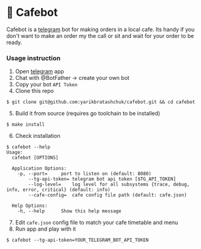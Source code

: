 🥘 Cafebot
====

Cafebot is a [telegram](https://telegram.org/) bot for making orders in a local cafe. 
Its handy if you don't want to make an order my the call or sit and wait for your
order to be ready.

### Usage instruction

1. Open [telegram](https://play.google.com/store/apps/details?id=org.telegram.messenger) app
2. Chat with @BotFather -> create your own bot
3. Copy your bot `API Token`
4. Clone this repo
```
$ git clone git@github.com:yarikbratashchuk/cafebot.git && cd cafebot
```
5. Build it from source (requires go toolchain to be installed)
```
$ make install 
```
6. Check installation
```
$ cafebot --help
Usage:
  cafebot [OPTIONS]

  Application Options:
    -p, --port=     port to listen on (default: 8080)
        --tg-api-token= telegram bot api token [$TG_API_TOKEN]
        --log-level=    log level for all subsystems {trace, debug, info, error, critical} (default: info)
        --cafe-config=  cafe config file path (default: cafe.json)

  Help Options:
    -h, --help      Show this help message

```
7. Edit `cafe.json` config file to match your cafe timetable and menu
8. Run app and play with it
```
$ cafebot --tg-api-token=YOUR_TELEGRAM_BOT_API_TOKEN
```
